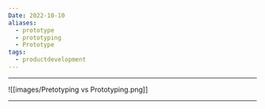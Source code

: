 ```yaml
---
Date: 2022-10-10
aliases:
  - prototype
  - prototyping
  - Prototype
tags:
  - productdevelopment
---
```


---
![[images/Pretotyping vs Prototyping.png]]

---

